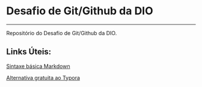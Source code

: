 # Desafio de Git/Github da DIO

___

Repositório do Desafio de Git/Github da DIO.

## Links Úteis:

[Sintaxe básica Markdown](https://www.markdownguide.org/basic-syntax/)

[Alternativa gratuita ao Typora](https://github.com/marktext/marktext)


